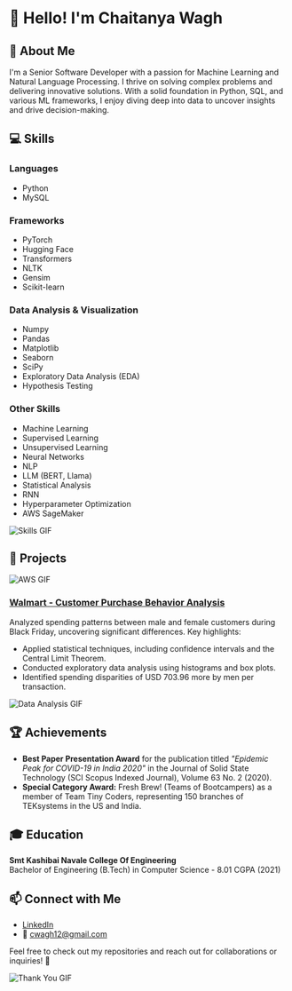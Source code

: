 # 👋 Hello! I'm Chaitanya Wagh

## 🌟 About Me
I'm a Senior Software Developer with a passion for Machine Learning and Natural Language Processing. I thrive on solving complex problems and delivering innovative solutions. With a solid foundation in Python, SQL, and various ML frameworks, I enjoy diving deep into data to uncover insights and drive decision-making.

## 💻 Skills

### Languages
- Python
- MySQL

### Frameworks
- PyTorch
- Hugging Face
- Transformers
- NLTK
- Gensim
- Scikit-learn

### Data Analysis & Visualization
- Numpy
- Pandas
- Matplotlib
- Seaborn
- SciPy
- Exploratory Data Analysis (EDA)
- Hypothesis Testing

### Other Skills
- Machine Learning
- Supervised Learning
- Unsupervised Learning
- Neural Networks
- NLP
- LLM (BERT, Llama)
- Statistical Analysis
- RNN
- Hyperparameter Optimization
- AWS SageMaker

![Skills GIF](https://media.giphy.com/media/l3vRk3dyL2MOC4u5m/giphy.gif)

## 🚀 Projects

![AWS GIF](https://media.giphy.com/media/xUPGcn3JQJO1cRxl6u/giphy.gif)

### [Walmart - Customer Purchase Behavior Analysis](https://github.com/ChaitanyaWagh/Walmart)
Analyzed spending patterns between male and female customers during Black Friday, uncovering significant differences.
Key highlights:
- Applied statistical techniques, including confidence intervals and the Central Limit Theorem.
- Conducted exploratory data analysis using histograms and box plots.
- Identified spending disparities of USD 703.96 more by men per transaction.

![Data Analysis GIF](https://media.giphy.com/media/3o7btOdVdy4xRp8S3m/giphy.gif)

## 🏆 Achievements
- **Best Paper Presentation Award** for the publication titled *"Epidemic Peak for COVID-19 in India 2020"* in the Journal of Solid State Technology (SCI Scopus Indexed Journal), Volume 63 No. 2 (2020).
- **Special Category Award:** Fresh Brew! (Teams of Bootcampers) as a member of Team Tiny Coders, representing 150 branches of TEKsystems in the US and India.

## 🎓 Education
**Smt Kashibai Navale College Of Engineering**  
Bachelor of Engineering (B.Tech) in Computer Science - 8.01 CGPA (2021)

## 📫 Connect with Me
- [LinkedIn](https://www.linkedin.com/in/cwagh12)
- 📧 [cwagh12@gmail.com](mailto:cwagh12@gmail.com)

Feel free to check out my repositories and reach out for collaborations or inquiries! 🚀

![Thank You GIF](https://media.giphy.com/media/l3vRjLsRu8cO3D4mI/giphy.gif)
